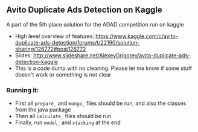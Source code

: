 ## Avito Duplicate Ads Detection on Kaggle

A part of the 5th place solution for the ADAD competition run on kaggle

- High level overview of features: https://www.kaggle.com/c/avito-duplicate-ads-detection/forums/t/22190/solution-sharing/126772#post126772 
- Slides: http://www.slideshare.net/AlexeyGrigorev/avito-duplicate-ads-detection-kaggle
- This is a code dump with no cleaning. Please let me know if some stuff doesn't work or something is not clear


### Running it:

- First all `prepare_` and `mongo_` files should be run, and also the classes from the java package
- Then all `calculate_` files should be run
- Finally, run `model_` and `stacking` at the end 



